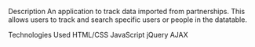 Description
An application to track data imported from partnerships. This allows users to track and search specific users or people in the datatable.

Technologies Used
HTML/CSS
JavaScript
jQuery
AJAX